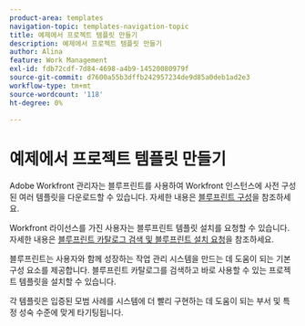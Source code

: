 ```yaml
---
product-area: templates
navigation-topic: templates-navigation-topic
title: 예제에서 프로젝트 템플릿 만들기
description: 예제에서 프로젝트 템플릿 만들기
author: Alina
feature: Work Management
exl-id: fdb72cdf-7d84-4698-a4b9-14520080979f
source-git-commit: d7600a55b3dffb242957234de9d85a0deb1ad2e3
workflow-type: tm+mt
source-wordcount: '118'
ht-degree: 0%

---
```


# 예제에서 프로젝트 템플릿 만들기

<!--Audited: 08/2025-->

Adobe Workfront 관리자는 블루프린트를 사용하여 Workfront 인스턴스에 사전 구성된 여러 템플릿을 다운로드할 수 있습니다. 자세한 내용은 [블루프린트 구성](../../../administration-and-setup/blueprints/configure-template-package.md)을 참조하세요.

Workfront 라이선스를 가진 사용자는 블루프린트 템플릿 설치를 요청할 수 있습니다. 자세한 내용은 [블루프린트 카탈로그 검색 및 블루프린트 설치 요청](../../../administration-and-setup/blueprints/browse-catalog.md)을 참조하세요.

블루프린트는 사용자와 함께 성장하는 작업 관리 시스템을 만드는 데 도움이 되는 기본 구성 요소를 제공합니다. 블루프린트 카탈로그를 검색하고 바로 사용할 수 있는 프로젝트 템플릿을 설치할 수 있습니다.

각 템플릿은 입증된 모범 사례를 시스템에 더 빨리 구현하는 데 도움이 되는 부서 및 특정 성숙 수준에 맞게 타기팅됩니다.
